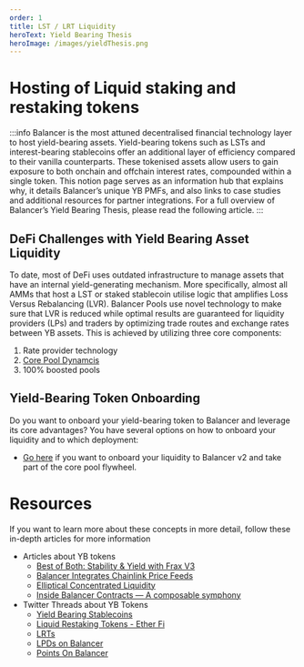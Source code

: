 ```yaml
---
order: 1
title: LST / LRT Liquidity
heroText: Yield Bearing Thesis
heroImage: /images/yieldThesis.png
---
```


# Hosting of Liquid staking and restaking tokens

:::info
Balancer is the most attuned decentralised financial technology layer to host yield-bearing assets. Yield-bearing tokens
such as LSTs and interest-bearing stablecoins offer an additional layer of efficiency compared to their vanilla
counterparts. These tokenised assets allow users to gain exposure to both onchain and offchain interest rates,
compounded within a single token. This notion page serves as an information hub that explains why, it details
Balancer’s unique YB PMFs, and also links to case studies and additional resources for partner integrations.
For a full overview of Balancer’s Yield Bearing Thesis, please read the following article.
:::

## DeFi Challenges with Yield Bearing Asset Liquidity
To date, most of DeFi uses outdated infrastructure to manage assets that have an internal yield-generating mechanism. More specifically, almost all AMMs that host a LST or staked stablecoin utilise logic that amplifies Loss Versus Rebalancing (LVR). 
Balancer Pools use novel technology to make sure that LVR is reduced while optimal results are guaranteed for liquidity providers (LPs) and traders by optimizing trade routes and exchange rates between YB assets.
This is achieved by utilizing three core components:
1. Rate provider technology
2. [Core Pool Dynamcis](/partner-onboarding/balancer-v2/v2-overview.html#balancer-v2-s-core-pool-framework)
3. 100% boosted pools

## Yield-Bearing Token Onboarding

Do you want to onboard your yield-bearing token to Balancer and leverage its core advantages? You have several options on how to onboard your liquidity and to which deployment:
- [Go here](/partner-onboarding/balancer-v2/onboard-yb-token) if you want to onboard your liquidity to Balancer v2 and take part of the core pool flywheel.

# Resources
If you want to learn more about these concepts in more detail, follow these in-depth articles for more information
* Articles about YB tokens
  - [Best of Both: Stability & Yield with Frax V3](https://beefy.com/articles/frax/)
  - [Balancer Integrates Chainlink Price Feeds](https://medium.com/balancer-protocol/balancer-integrates-chainlink-price-feeds-to-help-secure-staked-eth-composable-stable-pools-c649d8181510)
  - [Elliptical Concentrated Liquidity](https://medium.com/balancer-protocol/built-on-balancer-elliptical-concentrated-liquidity-77f289d346f9)
  - [Inside Balancer Contracts — A composable symphony](https://medium.com/balancer-protocol/inside-balancer-contracts-a-composable-symphony-1-229f6e90224d)
* Twitter Threads about YB Tokens
  - [Yield Bearing Stablecoins](https://twitter.com/Balancer/status/1752319055821000922)
  - [Liquid Restaking Tokens - Ether Fi](https://x.com/Balancer/status/1750541715457589455?s=20)
  - [LRTs](https://x.com/Balancer/status/1749779120450601256?s=20)
  - [LPDs on Balancer](https://x.com/Balancer/status/1760673085131518220?s=20)
  - [Points On Balancer](https://x.com/Balancer/status/1759582409526521859?s=20)





